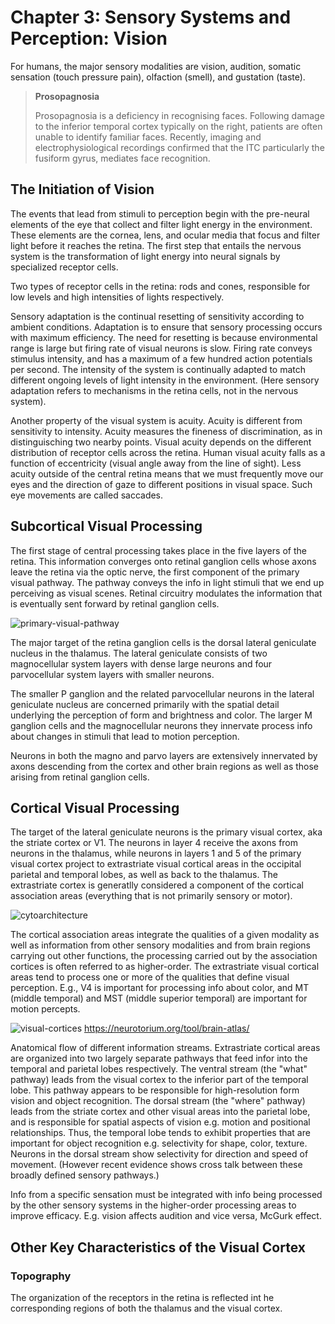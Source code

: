# Chapter 3: Sensory Systems and Perception: Vision

For humans, the major sensory modalities are vision, audition, somatic sensation (touch pressure pain), olfaction (smell), and gustation (taste).

> **Prosopagnosia**
>
> Prosopagnosia is a deficiency in recognising faces. Following damage to the inferior temporal cortex typically on the right, patients are often unable to identify familiar faces. Recently, imaging and electrophysiological recordings confirmed that the ITC particularly the fusiform gyrus, mediates face recognition. 

## The Initiation of Vision

The events that lead from stimuli to perception begin with the pre-neural elements of the eye that collect and filter light energy in the environment. These elements are the cornea, lens, and ocular media that focus and filter light before it reaches the retina. The first step that entails the nervous system is the transformation of light energy into neural signals by specialized receptor cells. 

Two types of receptor cells in the retina: rods and cones, responsible for low levels and high intensities of lights respectively. 

Sensory adaptation is the continual resetting of sensitivity according to ambient conditions. Adaptation is to ensure that sensory processing occurs with maximum efficiency. The need for resetting is because environmental range is large but firing rate of visual neurons is slow. Firing rate conveys stimulus intensity, and has a maximum of a few hundred action potentials per second. The intensity of the system is continually adapted to match different ongoing levels of light intensity in the environment. (Here sensory adaptation refers to mechanisms in the retina cells, not in the nervous system). 

Another property of the visual system is acuity. Acuity is different from sensitivity to intensity. Acuity measures the fineness of discrimination, as in distinguisching two nearby points. Visual acuity depends on the different distribution of receptor cells across the retina. Human visual acuity falls as a function of eccentricity (visual angle away from the line of sight). Less acuity outside of the central retina means that we must frequently move our eyes and the direction of gaze to different positions in visual space. Such eye movements are called saccades. 

## Subcortical Visual Processing

The first stage of central processing takes place in the five layers of the retina. This information converges onto retinal ganglion cells whose axons leave the retina via the optic nerve, the first component of the primary visual pathway. The pathway conveys the info in light stimuli that we end up perceiving as visual scenes. Retinal circuitry modulates the information that is eventually sent forward by retinal ganglion cells. 

![primary-visual-pathway](/img/primary-visual-pathway.png)

The major target of the retina ganglion cells is the dorsal lateral geniculate nucleus in the thalamus. The lateral geniculate consists of two magnocellular system layers with dense large neurons and four parvocellular system layers with smaller neurons. 

The smaller P ganglion and the related parvocellular neurons in the lateral geniculate nucleus are concerned primarily with the spatial detail underlying the perception of form and brightness and color. The larger M ganglion cells and the magnocellular neurons they innervate process info about changes in stimuli that lead to motion perception. 

Neurons in both the magno and parvo layers are extensively innervated by axons descending from the cortex and other brain regions as well as those arising from retinal ganglion cells. 

## Cortical Visual Processing

The target of the lateral geniculate neurons is the primary visual cortex, aka the striate cortex or V1. The neurons in layer 4 receive the axons from neurons in the thalamus, while neurons in layers 1 and 5 of the primary visual cortex project to extrastriate visual cortical areas in the occipital parietal and temporal lobes, as well as back to the thalamus. The extrastriate cortex is generatlly considered a component of the cortical association areas (everything that is not primarily sensory or motor). 

![cytoarchitecture](/img/cytoarchitecture.jpg)

The cortical association areas integrate the qualities of a given modality as well as information from other sensory modalities and from brain regions carrying out other functions, the processing carried out by the association cortices is often referred to as higher-order. The extrastriate visual cortical areas tend to process one or more of the qualities that define visual perception. E.g., V4 is important for processing info about color, and MT (middle temporal) and MST (middle superior temporal) are important for motion percepts. 

![visual-cortices](/img/visual-cortices.png)
https://neurotorium.org/tool/brain-atlas/

Anatomical flow of different information streams. Extrastriate cortical areas are organized into two largely separate pathways that feed infor into the temporal and parietal lobes respectively. The ventral stream (the "what" pathway) leads from the visual cortex to the inferior part of the temporal lobe. This pathway appears to be responsible for high-resolution form vision and object recognition. The dorsal stream (the "where" pathway) leads from the striate cortex and other visual areas into the parietal lobe, and is responsible for spatial aspects of vision e.g. motion and positional relationships. Thus, the temporal lobe tends to exhibit properties that are important for object recognition e.g. selectivity for shape, color, texture. Neurons in the dorsal stream show selectivity for direction and speed of movement. (However recent evidence shows cross talk between these broadly defined sensory pathways.)

Info from a specific sensation must be integrated with info being processed by the other sensory systems in the higher-order processing areas to improve efficacy. E.g. vision affects audition and vice versa, McGurk effect. 

## Other Key Characteristics of the Visual Cortex

### Topography

The organization of the receptors in the retina is reflected int he corresponding regions of both the thalamus and the visual cortex. 